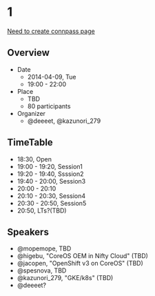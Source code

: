 # 1

[Need to create connpass page]()

## Overview

- Date
    - 2014-04-09, Tue
    - 19:00 - 22:00
- Place
    - TBD
    - 80 participants
- Organizer
    - @deeeet, @kazunori_279

## TimeTable

- 18:30, Open
- 19:00 - 19:20, Session1
- 19:20 - 19:40, Ssssion2
- 19:40 - 20:00, Session3
- 20:00 - 20:10
- 20:10 - 20:30, Session4
- 20:30 - 20:50, Session5
- 20:50, LTs?(TBD)

## Speakers

- @mopemope, TBD
- @higebu, "CoreOS OEM in Nifty Cloud" (TBD)
- @jacopen, "OpenShift v3 on CoreOS" (TBD)
- @spesnova, TBD
- @kazunori_279, "GKE/k8s" (TBD)
- @deeeet?
